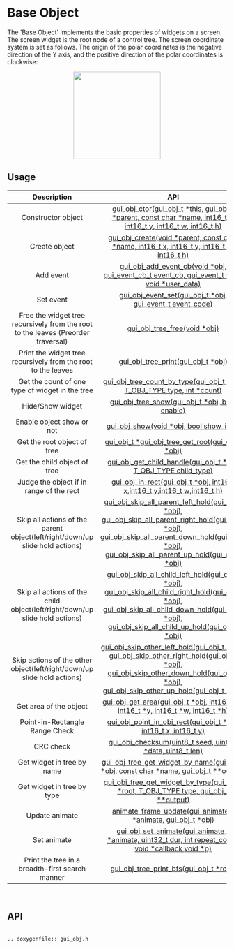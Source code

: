 # Base Object

The 'Base Object' implements the basic properties of widgets on a screen. The screen widget is the root node of a control tree. The screen coordinate system is set as follows. The origin of the polar coordinates is the negative direction of the Y axis, and the positive direction of the polar coordinates is clockwise:
<br>

<center><img width="200" img src="https://foruda.gitee.com/images/1718762967150637512/872c46fa_13408154.png" /></center>

## Usage

|Description    |API       |
|:-------:|:-------:|
|Constructor object    |[gui_obj_ctor(gui_obj_t *this, gui_obj_t *parent, const char *name, int16_t x, int16_t y, int16_t w, int16_t h)](#gui_obj_ctor)       |
|Create object    |[gui_obj_create(void *parent, const char *name, int16_t x, int16_t y, int16_t w, int16_t h)](#gui_obj_create)       |
|Add event    |[gui_obj_add_event_cb(void *obj, gui_event_cb_t event_cb, gui_event_t filter, void *user_data)](#gui_obj_add_event_cb)       |
|Set event    |[gui_obj_event_set(gui_obj_t *obj, gui_event_t event_code)](#gui_obj_event_set)       |
|Free the widget tree recursively from the root to the leaves (Preorder traversal)    |[gui_obj_tree_free(void *obj)](#gui_obj_tree_free)       |
|Print the widget tree recursively from the root to the leaves    |[gui_obj_tree_print(gui_obj_t *obj)](#gui_obj_tree_print)       |
|Get the count of one type of widget in the tree    |[gui_obj_tree_count_by_type(gui_obj_t *obj, T_OBJ_TYPE type, int *count)](#gui_obj_tree_count_by_type)       |
|Hide/Show widget    |[gui_obj_tree_show(gui_obj_t *obj, bool enable)](#gui_obj_tree_show)      |
|Enable object show or not    |[gui_obj_show(void *obj, bool show_info)](#gui_obj_show)       |
|Get the root object of tree    |[gui_obj_t *gui_obj_tree_get_root(gui_obj_t *obj)](#gui_obj_tree_get_root)       |
|Get the child object of tree    |[gui_obj_get_child_handle(gui_obj_t *obj, T_OBJ_TYPE child_type)](#gui_obj_get_child_handle)       |
|Judge the object if in range of the rect    |[gui_obj_in_rect(gui_obj_t *obj, int16_t x,int16_t y,int16_t w,int16_t h)](#gui_obj_in_rect)       |
|Skip all actions of the parent object(left/right/down/up slide hold actions)    |[gui_obj_skip_all_parent_left_hold(gui_obj_t *obj)](#gui_obj_skip_all_parent_left_hold),<br/>[gui_obj_skip_all_parent_right_hold(gui_obj_t *obj)](#gui_obj_skip_all_parent_right_hold),<br/>[gui_obj_skip_all_parent_down_hold(gui_obj_t *obj)](#gui_obj_skip_all_parent_down_hold),<br/>[gui_obj_skip_all_parent_up_hold(gui_obj_t *obj)](#gui_obj_skip_all_parent_up_hold)       |
|Skip all actions of the child object(left/right/down/up slide hold actions)    |[gui_obj_skip_all_child_left_hold(gui_obj_t *obj)](#gui_obj_skip_all_child_left_hold),<br/>[gui_obj_skip_all_child_right_hold(gui_obj_t *obj)](#gui_obj_skip_all_child_right_hold),<br/>[gui_obj_skip_all_child_down_hold(gui_obj_t *obj)](#gui_obj_skip_all_child_down_hold),<br/>[gui_obj_skip_all_child_up_hold(gui_obj_t *obj)](#gui_obj_skip_all_child_up_hold)       |
|Skip actions of the other object(left/right/down/up slide hold actions)    |[gui_obj_skip_other_left_hold(gui_obj_t *obj)](#gui_obj_skip_other_left_hold),<br/>[gui_obj_skip_other_right_hold(gui_obj_t *obj)](#gui_obj_skip_other_right_hold),<br/>[gui_obj_skip_other_down_hold(gui_obj_t *obj)](#gui_obj_skip_other_down_hold),<br/>[gui_obj_skip_other_up_hold(gui_obj_t *obj)](#gui_obj_skip_other_up_hold)       |
|Get area of the object    |[gui_obj_get_area(gui_obj_t *obj, int16_t *x, int16_t *y, int16_t *w, int16_t *h)](#gui_obj_get_area)       |
|Point-in-Rectangle Range Check    |[gui_obj_point_in_obj_rect(gui_obj_t *obj, int16_t x, int16_t y)](#gui_obj_point_in_obj_rect)       |
|CRC check    |[gui_obj_checksum(uint8_t seed, uint8_t *data, uint8_t len)](#gui_obj_checksum)       |
|Get widget in tree by name    |[gui_obj_tree_get_widget_by_name(gui_obj_t *obj, const char *name, gui_obj_t **output)](#gui_obj_tree_get_widget_by_name)       |
|Get widget in tree by type    |[gui_obj_tree_get_widget_by_type(gui_obj_t *root, T_OBJ_TYPE type, gui_obj_t **output)](#gui_obj_tree_get_widget_by_type)       |
|Update animate    |[animate_frame_update(gui_animate_t *animate, gui_obj_t *obj)](#animate_frame_update)       |
|Set animate    |[gui_obj_set_animate(gui_animate_t *animate, uint32_t dur, int repeat_count, void *callback,void *p)](#gui_obj_set_animate)       |
|Print the tree in a breadth-first search manner    |[gui_obj_tree_print_bfs(gui_obj_t *root)](#gui_obj_tree_print_bfs)       |

<br>

<span id="api">

## API

</span>

```eval_rst

.. doxygenfile:: gui_obj.h

```
